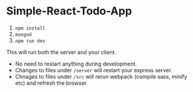 # Simple-React-Todo-App

1. `npm install`
2. `mongod`
3. `npm run dev`

This will run both the server and your client.
- No need to restart anything during development.
- Changes to files under `/server` will restart your express server.
- Chnages to files under `/src` will rerun webpack (compile sass, minify etc) and refresh the browser.

